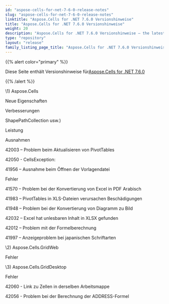 ```yaml
---
id: "aspose-cells-for-net-7-6-0-release-notes"
slug: "aspose-cells-for-net-7-6-0-release-notes"
linktitle: "Aspose.Cells for .NET 7.6.0 Versionshinweise"
title: "Aspose.Cells for .NET 7.6.0 Versionshinweise"
weight: 20
description: "Aspose.Cells for .NET 7.6.0 Versionshinweise – the latest updates and fixes."
type: "repository"
layout: "release"
family_listing_page_title: "Aspose.Cells for .NET 7.6.0 Versionshinweise"
---
```

{{% alert color="primary" %}} 

 Diese Seite enthält Versionshinweise für[Aspose.Cells for .NET 7.6.0](https://releases.aspose.com/cells/net/new-releases/aspose.cells-for-.net-7.6.0/)

{{% /alert %}} 

\1) Aspose.Cells 

 Neue Eigenschaften

 Verbesserungen

 ShapePathCollection usw.)

 Leistung

 Ausnahmen

 42003 – Problem beim Aktualisieren von PivotTables

42050 - CellsException:

 41956 – Ausnahme beim Öffnen der Vorlagendatei

 Fehler

 41570 – Problem bei der Konvertierung von Excel in PDF Arabisch

 41983 – PivotTables in XLS-Dateien verursachen Beschädigungen

 41948 – Problem bei der Konvertierung von Diagramm zu Bild

 42032 – Excel hat unlesbaren Inhalt in XLSX gefunden

 42012 – Problem mit der Formelberechnung

 41997 – Anzeigeproblem bei japanischen Schriftarten

 \2) Aspose.Cells.GridWeb

 Fehler

\3)
 Aspose.Cells.GridDesktop

 Fehler

 42060 - Link zu Zellen in derselben Arbeitsmappe

 42056 - Problem bei der Berechnung der ADDRESS-Formel
